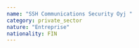 ```yaml
---
name: "SSH Communications Security Oyj "
category: private_sector
nature: "Entreprise"
nationality: FIN
---
```

    
